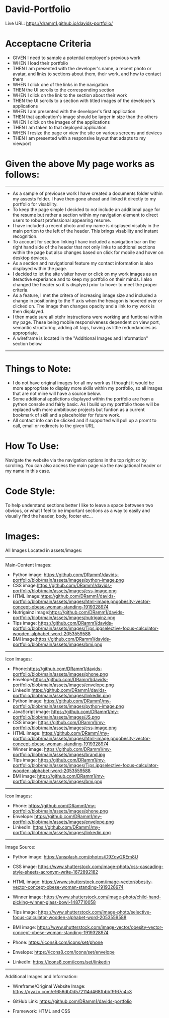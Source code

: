 # David-Portfolio
Live URL: https://dramm1.github.io/davids-portfolio/

# Acceptacne Criteria
- GIVEN I need to sample a potential employee's previous work
- WHEN I load their portfolio
- THEN I am presented with the developer's name, a recent photo or avatar, and links to sections about them, their work, and how to contact them
- WHEN I click one of the links in the navigation
- THEN the UI scrolls to the corresponding section
- WHEN I click on the link to the section about their work
- THEN the UI scrolls to a section with titled images of the developer's applications
- WHEN I am presented with the developer's first application
- THEN that application's image should be larger in size than the others
- WHEN I click on the images of the applications
- THEN I am taken to that deployed application
- WHEN I resize the page or view the site on various screens and devices
- THEN I am presented with a responsive layout that adapts to my viewport

# Given the above My page works as follows:
------------
- As a sample of previouse work I have created a documents folder within my assests folder. I have then gone ahead and linked it directly to my portfolio for visability. 
- To keep the page simple I decided to not include an additional page for the resume but rather a section within my navigation element to direct users to robust professional appearing resume. 
- I have included a recent photo and my name is displayed visably in the main portion to the left of the header. This brings visability and instant recognition.
- To account for section linking I have included a navigation bar on the right hand side of the header that not only links to addtional sections within the page but also changes based on click for mobile and hover on desktop devices.
- As a section and navigational feature my contact information is also displayed within the page.
- I decided to let the site visiter hover or click on my work images as an iteractive experiance and to keep my portfolio on their minds. I also changed the header so it is displyed prior to hover to meet the proper criteria.
- As a feature, I met the critera of increasing image size and included a change in positioning to the Y axis when the hexagon is hovered over or clicked on. The image then changes opacity and a link to my work is then displayed.
- I then made sure all otehr instructions were working and funtional within my page. These being mobile responsiveness dependent on view port, semantic structuring, adding alt tags, having as little redundancies as appropriate. 
- A wireframe is located in the "Additional Images and Information" section below.
--------------------------------------
# Things to Note:
- I do not have original images for all my work as I thought it would be more appropriate to display more skills within my portfolio, so all images that are not mine will have a source below. 
- Some additional applictions displayed within the portfolio are from a python console and fairly basic. As I build up my portfolio those will be replaced with more ambitiouse projects but funtion as a current bookmark of skill and a placeholder for future work.
- All contact info can be clicked and if supported will pull up a promt to call, email or redirects to the given URL.

# How To Use:
Navigate the website via the navigation options in the top right or by scrolling. You can also access the main page via the navigational header or my name in this case.

# Code Style:
To help understand sections better I like to leave a space bettween two obvious, or what I feel to be important sections as a way to easily and visually find the header, body, footer etc... 

# Images:
 All Images Located in assets/images:

 --------------------
 Main-Content Images:
- Python image: https://github.com/DRamm1/davids-portfolio/blob/main/assets/images/python-image.png
- CSS image:https://github.com/DRamm1/davids-portfolio/blob/main/assets/images/css-image.png
- HTML image:https://github.com/DRamm1/davids-portfolio/blob/main/assets/images/html-image.pngobesity-vector-concept-obese-woman-standing-1919328974
- Nutrigainz image:https://github.com/DRamm1/davids-portfolio/blob/main/assets/images/nutrigainz.png
- Tips image: https://github.com/DRamm1/davids-portfolio/blob/main/assets/images/Tips.jpgselective-focus-calculator-wooden-alphabet-word-2053559588
- BMI image:https://github.com/DRamm1/davids-portfolio/blob/main/assets/images/bmi.png
 --------------------
Icon Images:
- Phone:https://github.com/DRamm1/davids-portfolio/blob/main/assets/images/phone.png
- Envelope:https://github.com/DRamm1/davids-portfolio/blob/main/assets/images/envelope.png
- LinkedIn:https://github.com/DRamm1/davids-portfolio/blob/main/assets/images/linkedin.png
- Python image: https://github.com/DRamm1/my-portfolio/blob/main/assets/images/python-image.png
- JavaScript image: https://github.com/DRamm1/my-portfolio/blob/main/assets/images/JS.png
- CSS image: https://github.com/DRamm1/my-portfolio/blob/main/assets/images/css-image.png
- HTML image: https://github.com/DRamm1/my-portfolio/blob/main/assets/images/html-image.pngobesity-vector-concept-obese-woman-standing-1919328974
- Winner image: https://github.com/DRamm1/my-portfolio/blob/main/assets/images/brand.jpg
- Tips image: https://github.com/DRamm1/my-portfolio/blob/main/assets/images/Tips.jpgselective-focus-calculator-wooden-alphabet-word-2053559588
- BMI image: https://github.com/DRamm1/my-portfolio/blob/main/assets/images/bmi.png
 --------------------
Icon Images:
- Phone: https://github.com/DRamm1/my-portfolio/blob/main/assets/images/phone.png
- Envelope: https://github.com/DRamm1/my-portfolio/blob/main/assets/images/envelope.png
- LinkedIn: https://github.com/DRamm1/my-portfolio/blob/main/assets/images/linkedin.png
 --------------------
Image Source: 
- Python image: https://unsplash.com/photos/D9Zow2REm8U
- CSS image: https://www.shutterstock.com/image-photo/css-cascading-style-sheets-acronym-write-1672892182
- HTML image: https://www.shutterstock.com/image-vector/obesity-vector-concept-obese-woman-standing-1919328974
- Winner image: https://www.shutterstock.com/image-photo/child-hand-picking-winner-glass-bowl-1487710058
- Tips image: https://www.shutterstock.com/image-photo/selective-focus-calculator-wooden-alphabet-word-2053559588
- BMI image: https://www.shutterstock.com/image-vector/obesity-vector-concept-obese-woman-standing-1919328974

- Phone: https://icons8.com/icons/set/phone
- Envelope: https://icons8.com/icons/set/envelope
- LinkedIn: https://icons8.com/icons/set/linkedin
------------------
 Additional Images and Information:
- Wireframe/Original Website Image:
https://gyazo.com/e1656db0d572114d468fbbbf9f67c4c3
- GitHub Link:
https://github.com/DRamm1/davids-portfolio

- Framework:
 HTML and CSS
